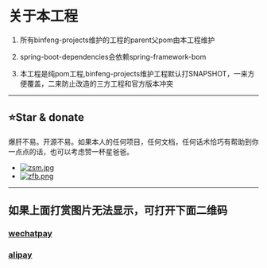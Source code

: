 # 关于本工程
1. 所有binfeng-projects维护的工程的parent父pom由本工程维护

2. spring-boot-dependencies会依赖spring-framework-bom

3. 本工程是纯pom工程,binfeng-projects维护工程默认打SNAPSHOT，一来方便覆盖，二来防止改造的三方工程和官方版本冲突

------------------------------------------------------------------------------

## ⭐Star & donate
爆肝不易。开源不易。如果本人的任何项目，任何文档，任何话术恰巧有帮助到你一点点的话，也可以考虑赞一杯星爸爸。
- [![zsm.jpg](https://cdn.jsdelivr.net/gh/luckybf/resource@main/pic/zsm.jpg)](https://smms.app/image/uy2lF5CLjpUsK83)
- [![zfb.png](https://cdn.jsdelivr.net/gh/luckybf/resource@main/pic/zfb.png)](https://smms.app/image/mE1LTl8UAeIGWJX)

------------------------------------------------------------------------------
## 如果上面打赏图片无法显示，可打开下面二维码
### <a target="_blank" href="https://g-dmwl1346.coding.net/public/java/bf-pom/git/files/main/zsm.jpg">wechatpay</a> 
### <a target="_blank" href="https://g-dmwl1346.coding.net/public/java/bf-pom/git/files/main/zfb.png">alipay</a>
